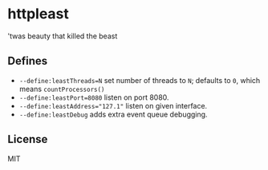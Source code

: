 # httpleast

'twas beauty that killed the beast

## Defines
- `--define:leastThreads=N` set number of threads to `N`; defaults to `0`, which means `countProcessors()`
- `--define:leastPort=8080` listen on port 8080.
- `--define:leastAddress="127.1"` listen on given interface.
- `--define:leastDebug` adds extra event queue debugging.

## License
MIT
